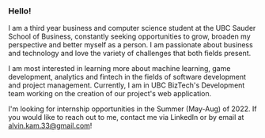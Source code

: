 ### Hello!

I am a third year business and computer science student at the UBC Sauder School of Business, constantly seeking opportunities to grow, broaden my perspective and better myself as a person. I am passionate about business and technology and love the variety of challenges that both fields present. 

I am most interested in learning more about machine learning, game development, analytics and fintech in the fields of software development and project management. Currently, I am in UBC BizTech's Development team working on the creation of our project's web application.

I'm looking for internship opportunities in the Summer (May-Aug) of 2022. If you would like to reach out to me, contact me via LinkedIn or by email at alvin.kam.33@gmail.com!

<!--
**alvinkam33/alvinkam33** is a ✨ _special_ ✨ repository because its `README.md` (this file) appears on your GitHub profile.

Here are some ideas to get you started:

- 🔭 I’m currently working on ...
- 🌱 I’m currently learning ...
- 👯 I’m looking to collaborate on ...
- 🤔 I’m looking for help with ...
- 💬 Ask me about ...
- 📫 How to reach me: ...
- 😄 Pronouns: ...
- ⚡ Fun fact: ...
-->
